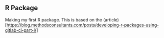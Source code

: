 ## R Package

Making my first R package.  This is based on the  (article)[https://blog.methodsconsultants.com/posts/developing-r-packages-using-gitlab-ci-part-i/]
